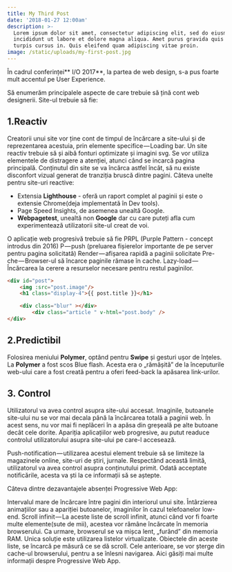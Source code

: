 ```yaml
---
title: My Third Post
date: '2018-01-27 12:00am'
description: >-
  Lorem ipsum dolor sit amet, consectetur adipiscing elit, sed do eiusmod tempor
  incididunt ut labore et dolore magna aliqua. Amet purus gravida quis blandit
  turpis cursus in. Quis eleifend quam adipiscing vitae proin.
image: /static/uploads/my-first-post.jpg
---
```

În cadrul conferinței** I/O 2017**, la partea de web design, s-a pus foarte mult accentul pe User Experience.

Să enumerăm principalele aspecte de care trebuie să țină cont web designerii. Site-ul trebuie să fie:

## **1.Reactiv**

Creatorii unui site vor ține cont de timpul de încărcare a site-ului și de reprezentarea acestuia, prin elemente specifice — Loading bar.
Un site reactiv trebuie să și aibă fonturi optimizate și imagini svg.
Se vor utiliza elementele de distragere a atenției, atunci când se incarcă pagina principală. Conținutul din site se va încărca astfel încât, să nu existe disconfort vizual generat de tranziția bruscă dintre pagini.
Câteva unelte pentru site-uri reactive:

* Extensia **Lighthouse** - oferă un raport complet al paginii și este o extensie Chrome(deja implementată în Dev tools).
* Page Speed Insights, de asemenea unealtă Google.
* **Webpagetest**, unealtă non **Google** dar cu care puteți afla cum experimentează utilizatorii site-ul creat de voi.

O aplicație web progresivă trebuie să fie PRPL (Purple Pattern - concept introdus din 2016)
P — push (preluarea fișierelor importante de pe server pentru pagina solicitată)
Render — afișarea rapidă a paginii solicitate
Pre-che — Browser-ul să încarce paginile rămase în cache.
Lazy-load — Încărcarea la cerere a resurselor necesare pentru restul paginilor.
```html
<div id="post">
    <img :src="post.image"/>
    <h1 class="display-4">{{ post.title }}</h1>

    <div class="blur" ></div>
		<div class="article " v-html="post.body" />
</div>
```
## **2.Predictibil**

Folosirea meniului **Polymer**, optând pentru **Swipe** și gesturi ușor de înțeles. La **Polymer** a fost scos Blue flash. Acesta era o „rămășită” de la începuturile web-ului care a fost creată pentru a oferi feed-back la apăsarea link-urilor.

## **3. Control**

Utilizatorul va avea control asupra site-ului accesat. Imaginile, butoanele site-ului nu se vor mai decala până la încărcarea totală a paginii web. În acest sens, nu vor mai fi neplăceri în a apăsa din greșeală pe alte butoane decât cele dorite. Apariția aplicațiilor web progresive, au putut readuce controlul utilizatorului asupra site-ului pe care-l accesează.

Push-notification — utilizarea acestui element trebuie să se limiteze la magazinele online, site-uri de știri, jurnale. Respectând această limită, utilizatorul va avea control asupra conținutului primit. Odată acceptate notificările, acesta va ști la ce informații să se aștepte.

Câteva dintre dezavantajele absenței Progressive Web App:

Intervalul mare de încărcare între pagini din interiorul unui site.
Întârzierea animațiilor sau a apariției butoanelor, imaginilor în cazul telefoanelor low-end.
Scroll infinit — La aceste liste de scroll infinit, atunci când vor fi foarte multe elemente(sute de mii), acestea vor rămâne încărcate în memoria browserului. Ca urmare, browserul se va mișca lent, „furând” din memoria RAM. Unica soluție este utilizarea listelor virtualizate. Obiectele din aceste liste, se încarcă pe măsură ce se dă scroll. Cele anterioare, se vor șterge din cache-ul browserului, pentru a se înlesni navigarea.
Aici găsiți mai multe informații despre Progressive Web App.
